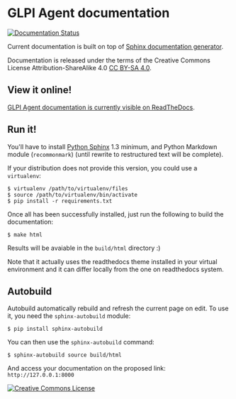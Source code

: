 # GLPI Agent documentation

[![Documentation Status](https://readthedocs.org/projects/glpi-agent/badge/?version=latest)](https://glpi-agent.readthedocs.io/en/latest/?badge=latest)

Current documentation is built on top of [Sphinx documentation generator](http://sphinx-doc.org/). 

Documentation is released under the terms of the Creative Commons License Attribution-ShareAlike 4.0 [CC BY-SA 4.0](https://creativecommons.org/licenses/by-sa/4.0/).

## View it online!

[GLPI Agent documentation is currently visible on ReadTheDocs](http://glpi-agent.rtfd.io/).

## Run it!

You'll have to install [Python Sphinx](http://sphinx-doc.org/) 1.3 minimum, and Python Markdown module (`recommonmark`) (until rewrite to restructured text will be complete).

If your distribution does not provide this version, you could use a `virtualenv`:
```
$ virtualenv /path/to/virtualenv/files
$ source /path/to/virtualenv/bin/activate
$ pip install -r requirements.txt
```

Once all has been successfully installed, just run the following to build the documentation:
```
$ make html
```

Results will be avaiable in the `build/html` directory :)

Note that it actually uses the readthedocs theme installed in your virtual environment and it can differ locally from the one on readthedocs system.

## Autobuild

Autobuild automatically rebuild and refresh the current page on edit.
To use it, you need the `sphinx-autobuild` module:
```
$ pip install sphinx-autobuild
```

You can then use the `sphinx-autobuild` command:
```
$ sphinx-autobuild source build/html
```

And access your documentation on the proposed link: `http://127.0.0.1:8000`

<a rel="license" href="https://creativecommons.org/licenses/by-sa/4.0/"><img alt="Creative Commons License" style="border-width:0" src="https://licensebuttons.net/l/by-sa/4.0/80x15.png" /></a>
